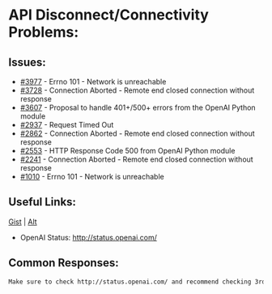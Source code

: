 [gist]:https://gist.github.com/anonhostpi/97d4bb3e9535c92b8173fae704b76264#file-_topics-0005-api-0002-access-connectivity-md
[source]:https://github.com/anonhostpi/AUTOGPT.TRACKERS/blob/main/TOPICS/0005.API/0002.ACCESS/CONNECTIVITY.md
# API Disconnect/Connectivity Problems:
## Issues:
- [#3977][3977] - Errno 101 - Network is unreachable
- [#3728][3728] - Connection Aborted - Remote end closed connection without response
- [#3607][3607] - Proposal to handle 401+/500+ errors from the OpenAI Python module
- [#2937][2937] - Request Timed Out
- [#2862][2862] - Connection Aborted - Remote end closed connection without response
- [#2553][2553] - HTTP Response Code 500 from OpenAI Python module
- [#2241][2241] - Connection Aborted - Remote end closed connection without response
- [#1010][1010] - Errno 101 - Network is unreachable

## Useful Links:
[Gist][gist] | [Alt][source]
- OpenAI Status: http://status.openai.com/

## Common Responses:
```md
Make sure to check http://status.openai.com/ and recommend checking 3rd parties like downdetector: https://downdetector.com/status/openai/
```

[1010]:https://github.com/Significant-Gravitas/Auto-GPT/issues/1010
[2241]:https://github.com/Significant-Gravitas/Auto-GPT/issues/2241
[2553]:https://github.com/Significant-Gravitas/Auto-GPT/issues/2553
[2862]:https://github.com/Significant-Gravitas/Auto-GPT/issues/2862
[2937]:https://github.com/Significant-Gravitas/Auto-GPT/issues/2937
[3607]:https://github.com/Significant-Gravitas/Auto-GPT/issues/3607
[3728]:https://github.com/Significant-Gravitas/Auto-GPT/issues/3728
[3977]:https://github.com/Significant-Gravitas/Auto-GPT/issues/3977